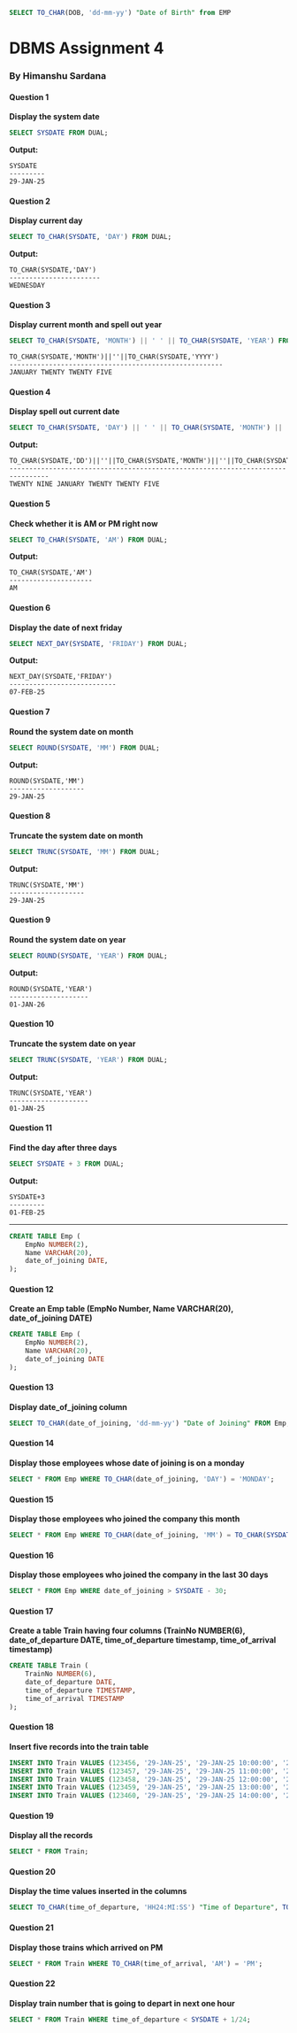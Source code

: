 ```sql
SELECT TO_CHAR(DOB, 'dd-mm-yy') "Date of Birth" from EMP
```
# DBMS Assignment 4
### By Himanshu Sardana

#### Question 1
**Display the system date** 
```sql
SELECT SYSDATE FROM DUAL;
```

**Output:** 
```
SYSDATE
---------
29-JAN-25
```

#### Question 2
**Display current day** 
```sql
SELECT TO_CHAR(SYSDATE, 'DAY') FROM DUAL;
```

**Output:** 
```
TO_CHAR(SYSDATE,'DAY')
-----------------------
WEDNESDAY
```

#### Question 3
**Display current month and spell out year** 
```sql
SELECT TO_CHAR(SYSDATE, 'MONTH') || ' ' || TO_CHAR(SYSDATE, 'YEAR') FROM DUAL;
```

```
TO_CHAR(SYSDATE,'MONTH')||''||TO_CHAR(SYSDATE,'YYYY')
------------------------------------------------------
JANUARY TWENTY TWENTY FIVE
```

#### Question 4
**Display spell out current date** 
```sql
SELECT TO_CHAR(SYSDATE, 'DAY') || ' ' || TO_CHAR(SYSDATE, 'MONTH') || ' ' || TO_CHAR(SYSDATE, 'YYYY') FROM DUAL;
```

**Output:** 
```
TO_CHAR(SYSDATE,'DD')||''||TO_CHAR(SYSDATE,'MONTH')||''||TO_CHAR(SYSDATE,'YYYY')
--------------------------------------------------------------------------------
TWENTY NINE JANUARY TWENTY TWENTY FIVE 
```

#### Question 5
**Check whether it is AM or PM right now** 
```sql
SELECT TO_CHAR(SYSDATE, 'AM') FROM DUAL;
```

**Output:** 
```
TO_CHAR(SYSDATE,'AM')
---------------------
AM
```

#### Question 6
**Display the date of next friday** 
```sql
SELECT NEXT_DAY(SYSDATE, 'FRIDAY') FROM DUAL;
```

**Output:** 
```
NEXT_DAY(SYSDATE,'FRIDAY')
---------------------------
07-FEB-25
```

#### Question 7
**Round the system date on month** 
```sql
SELECT ROUND(SYSDATE, 'MM') FROM DUAL;
```

**Output:** 
```
ROUND(SYSDATE,'MM')
-------------------
29-JAN-25
```

#### Question 8
**Truncate the system date on month** 
```sql
SELECT TRUNC(SYSDATE, 'MM') FROM DUAL;
```

**Output:** 
```
TRUNC(SYSDATE,'MM')
-------------------
29-JAN-25
```

#### Question 9
**Round the system date on year** 
```sql
SELECT ROUND(SYSDATE, 'YEAR') FROM DUAL;
```

**Output:** 
```
ROUND(SYSDATE,'YEAR')
--------------------
01-JAN-26
```

#### Question 10
**Truncate the system date on year** 
```sql
SELECT TRUNC(SYSDATE, 'YEAR') FROM DUAL;
```

**Output:** 
```
TRUNC(SYSDATE,'YEAR')
--------------------
01-JAN-25
```

#### Question 11
**Find the day after three days** 
```sql
SELECT SYSDATE + 3 FROM DUAL;
```

**Output:** 
```
SYSDATE+3
---------
01-FEB-25
```

---

```sql
CREATE TABLE Emp (
    EmpNo NUMBER(2),
    Name VARCHAR(20),
    date_of_joining DATE,
);
```

#### Question 12
**Create an Emp table (EmpNo Number, Name VARCHAR(20), date_of_joining DATE)** 
```sql
CREATE TABLE Emp (
    EmpNo NUMBER(2),
    Name VARCHAR(20),
    date_of_joining DATE
);
```

#### Question 13
**Display date_of_joining column** 
```sql
SELECT TO_CHAR(date_of_joining, 'dd-mm-yy') "Date of Joining" FROM Emp;
```

#### Question 14
**Display those employees whose date of joining is on a monday** 
```sql
SELECT * FROM Emp WHERE TO_CHAR(date_of_joining, 'DAY') = 'MONDAY';
```

#### Question 15
**Display those employees who joined the company this month** 
```sql
SELECT * FROM Emp WHERE TO_CHAR(date_of_joining, 'MM') = TO_CHAR(SYSDATE, 'MM');
```

#### Question 16
**Display those employees who joined the company in the last 30 days** 
```sql
SELECT * FROM Emp WHERE date_of_joining > SYSDATE - 30;
```

#### Question 17
**Create a table Train having four columns (TrainNo NUMBER(6), date_of_departure DATE, time_of_departure timestamp, time_of_arrival timestamp)** 
```sql
CREATE TABLE Train (
    TrainNo NUMBER(6),
    date_of_departure DATE,
    time_of_departure TIMESTAMP,
    time_of_arrival TIMESTAMP
);
```

#### Question 18
**Insert five records into the train table**
```sql
INSERT INTO Train VALUES (123456, '29-JAN-25', '29-JAN-25 10:00:00', '29-JAN-25 12:00:00');
INSERT INTO Train VALUES (123457, '29-JAN-25', '29-JAN-25 11:00:00', '29-JAN-25 13:00:00');
INSERT INTO Train VALUES (123458, '29-JAN-25', '29-JAN-25 12:00:00', '29-JAN-25 14:00:00');
INSERT INTO Train VALUES (123459, '29-JAN-25', '29-JAN-25 13:00:00', '29-JAN-25 15:00:00');
INSERT INTO Train VALUES (123460, '29-JAN-25', '29-JAN-25 14:00:00', '29-JAN-25 16:00:00');
```

#### Question 19
**Display all the records** 
```sql
SELECT * FROM Train;
```

#### Question 20
**Display the time values inserted in the columns** 
```sql
SELECT TO_CHAR(time_of_departure, 'HH24:MI:SS') "Time of Departure", TO_CHAR(time_of_arrival, 'HH24:MI:SS') "Time of Arrival" FROM Train;
```

#### Question 21
**Display those trains which arrived on PM** 
```sql
SELECT * FROM Train WHERE TO_CHAR(time_of_arrival, 'AM') = 'PM';
```

#### Question 22
**Display train number that is going to depart in next one hour** 
```sql
SELECT * FROM Train WHERE time_of_departure < SYSDATE + 1/24;
```
